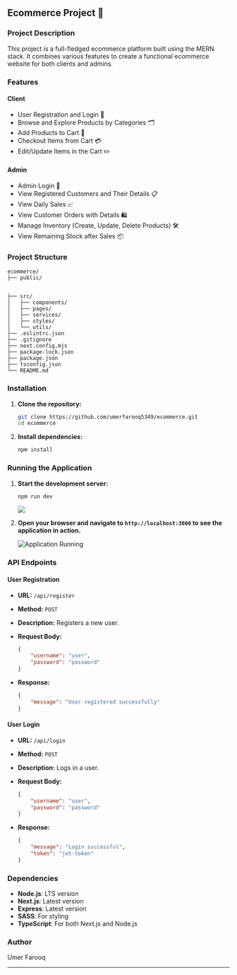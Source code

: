 ## Ecommerce Project 🛒

### Project Description

This project is a full-fledged ecommerce platform built using the MERN stack. It combines various features to create a functional ecommerce website for both clients and admins.

### Features

#### Client
- User Registration and Login 📝
- Browse and Explore Products by Categories 🗂️
- Add Products to Cart 🛒
- Checkout Items from Cart 💳
- Edit/Update Items in the Cart ✏️

#### Admin
- Admin Login 🔐
- View Registered Customers and Their Details 📋
- View Daily Sales 📈
- View Customer Orders with Details 🛍️
- Manage Inventory (Create, Update, Delete Products) 🛠️
- View Remaining Stock after Sales 📦

### Project Structure

```plaintext
ecommerce/
├── public/


├── src/
│   ├── components/
│   ├── pages/
│   ├── services/
│   ├── styles/
│   └── utils/
├── .eslintrc.json
├── .gitignore
├── next.config.mjs
├── package-lock.json
├── package.json
├── tsconfig.json
└── README.md
```

### Installation

1. **Clone the repository:**

    ```sh
    git clone https://github.com/umerfarooq5349/ecommerce.git
    cd ecommerce
    ```

2. **Install dependencies:**

    ```sh
    npm install
    ```

### Running the Application

1. **Start the development server:**

    ```sh
    npm run dev
    ```

    ![](https://via.placeholder.com/400x200)

2. **Open your browser and navigate to `http://localhost:3000` to see the application in action.**

    ![Application Running](https://via.placeholder.com/400x200)

### API Endpoints

#### User Registration

- **URL:** `/api/register`
- **Method:** `POST`
- **Description:** Registers a new user.
- **Request Body:**

    ```json
    {
        "username": "user",
        "password": "password"
    }
    ```

- **Response:**

    ```json
    {
        "message": "User registered successfully"
    }
    ```

#### User Login

- **URL:** `/api/login`
- **Method:** `POST`
- **Description:** Logs in a user.
- **Request Body:**

    ```json
    {
        "username": "user",
        "password": "password"
    }
    ```

- **Response:**

    ```json
    {
        "message": "Login successful",
        "token": "jwt-token"
    }
    ```

### Dependencies

- **Node.js**: LTS version
- **Next.js**: Latest version
- **Express**: Latest version
- **SASS**: For styling
- **TypeScript**: For both Next.js and Node.js

### Author

Umer Farooq

---
